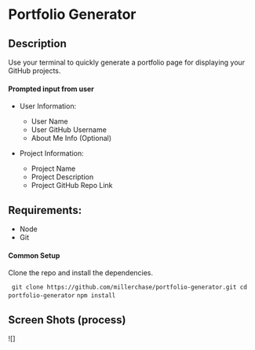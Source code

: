 # Portfolio Generator

## Description

Use your terminal to quickly generate a portfolio page for displaying your GitHub projects.

#### Prompted input from user

* User Information:
    * User Name
    * User GitHub Username
    * About Me Info (Optional)

* Project Information:
    * Project Name
    * Project Description
    * Project GitHub Repo Link

## Requirements:

* Node
* Git

#### Common Setup

Clone the repo and install the dependencies.

` 
git clone https://github.com/millerchase/portfolio-generator.git
cd portfolio-generator
`
`npm install`

## Screen Shots (process)

![]